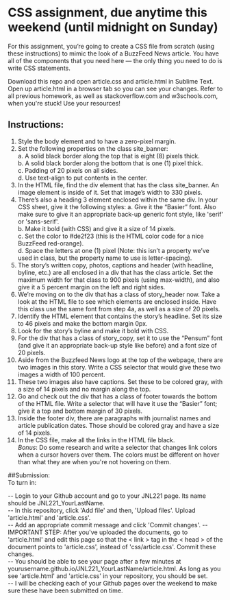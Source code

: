 # CSS assignment, due anytime this weekend (until midnight on Sunday)  
  
For this assignment, you’re going to create a CSS file from scratch (using these instructions) to mimic the look of a BuzzFeed News article. You have all of the components that you need here — the only thing you need to do is write CSS statements.   

Download this repo and open article.css and article.html in Sublime Text. Open up article.html in a browser tab so you can see your changes. Refer to all previous homework, as well as stackoverflow.com and w3schools.com, when you're stuck! Use your resources!  
  
## Instructions:    
1. Style the body element and to have a zero-pixel margin.  
2. Set the following properties on the class site_banner:  
	a. A solid black border along the top that is eight (8) pixels thick.  
	b. A solid black border along the bottom that is one (1) pixel thick.  
	c. Padding of 20 pixels on all sides.  
	d. Use text-align to put contents in the center.  
3. In the HTML file, find the div element that has the class site_banner. An image element is inside of it. Set that image’s width to 330 pixels.
4. There’s also a heading 3 element enclosed within the same div. In your CSS sheet, give it the following styles:
	a. Give it the “Basier” font. Also make sure to give it an appropriate back-up generic font style, like 'serif' or 'sans-serif'.  
	b. Make it bold (with CSS) and give it a size of 14 pixels.  
	c. Set the color to #de2f23 (this is the HTML color code for a nice BuzzFeed red-orange).  
	d. Space the letters at one (1) pixel (Note: this isn’t a property we’ve used in class, but the property name to use is letter-spacing).  
5.  The story’s written copy, photos, captions and header (with headline, byline, etc.) are all enclosed in a div that has the class article. Set the maximum width for that class to 900 pixels (using max-width), and also give it a 5 percent margin on the left and right sides.  
6. We’re moving on to the div that has a class of story_header now. Take a look at the HTML file to see which elements are enclosed inside. Have this class use the same font from step 4a, as well as a size of 20 pixels.  
7. Identify the HTML element that contains the story’s headline. Set its size to 46 pixels and make the bottom margin 0px.  
8. Look for the story’s byline and make it bold with CSS.  
9. For the div that has a class of story_copy, set it to use the “Pensum” font (and give it an appropriate back-up style like before) and a font size of 20 pixels.  
10. Aside from the Buzzfeed News logo at the top of the webpage, there are two images in this story. Write a CSS selector that would give these two images a width of 100 percent.  
11. These two images also have captions. Set these to be colored gray, with a size of 14 pixels and no margin along the top.  
12. Go and check out the div that has a class of footer towards the bottom of the HTML file. Write a selector that will have it use the “Basier” font; give it a top and bottom margin of 30 pixels.  
13. Inside the footer div, there are paragraphs with journalist names and article publication dates. Those should be colored gray and have a size of 14 pixels.  
14. In the CSS file, make all the links in the HTML file black.  
*Bonus*: Do some research and write a selector that changes link colors when a cursor hovers over them. The colors must be different on hover than what they are when you're not hovering on them.

##Submission:  
To turn in:

-- Login to your Github account and go to your JNL221 page. Its name should be JNL221_YourLastName.  
-- In this repository, click 'Add file' and then, 'Upload files'. Upload 'article.html' and 'article.css'.  
-- Add an appropriate commit message and click 'Commit changes'. 
-- IMPORTANT STEP: After you've uploaded the documents, go to 'article.html' and edit this page so that the < link > tag in the < head > of the document points to 'article.css', instead of 'css/article.css'. Commit these changes.  
-- You should be able to see your page after a few minutes at yourusername.github.io/JNL221_YourLastName/article.html. As long as you see 'article.html' and 'article.css' in your repository, you should be set.  
-- I will be checking each of your Github pages over the weekend to make sure these have been submitted on time.  
